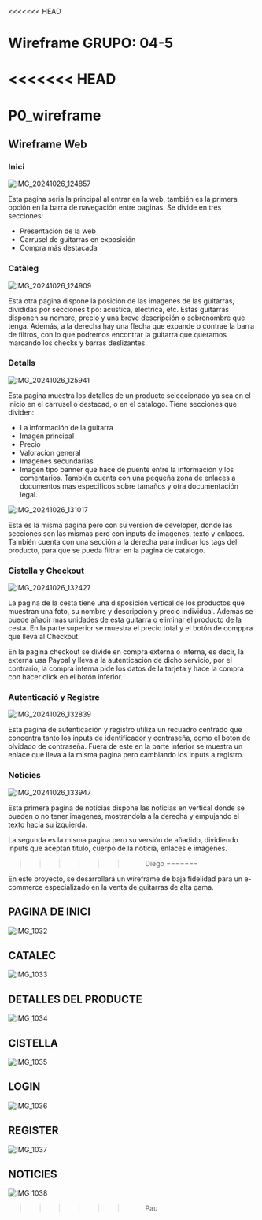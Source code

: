 <<<<<<< HEAD
# Wireframe GRUPO: 04-5
<<<<<<< HEAD
=======
# P0_wireframe

## Wireframe Web

### Inici

![IMG_20241026_124857](https://github.com/user-attachments/assets/ea5fc7f5-2eea-445f-ba45-76a8654af915)

Esta pagina seria la principal al entrar en la web, también es la primera opción en la barra de navegación entre paginas.
Se divide en tres secciones:
  - Presentación de la web
  - Carrusel de guitarras en exposición
  - Compra más destacada

### Catàleg

![IMG_20241026_124909](https://github.com/user-attachments/assets/bd772c53-397d-4745-afdb-61ab64b6d39b)

Esta otra pagina dispone la posición de las imagenes de las guitarras, divididas por secciones tipo: acustica, electrica, etc.
Estas guitarras disponen su nombre, precio y una breve descripción o sobrenombre que tenga.
Además, a la derecha hay una flecha que expande o contrae la barra de filtros, con lo que podremos encontrar la guitarra que queramos marcando los checks y barras deslizantes.

### Detalls

![IMG_20241026_125941](https://github.com/user-attachments/assets/cc4d4c8c-8f98-4f40-96b7-77f50dc3ee30)

Esta pagina muestra los detalles de un producto seleccionado ya sea en el inicio en el carrusel o destacad, o en el catalogo.
Tiene secciones que dividen:
  - La información de la guitarra
  - Imagen principal
  - Precio
  - Valoracion general
  - Imagenes secundarias
  - Imagen tipo banner que hace de puente entre la información y los comentarios.
También cuenta con una pequeña zona de enlaces a documentos mas especificos sobre tamaños y otra documentación legal.

![IMG_20241026_131017](https://github.com/user-attachments/assets/20caf952-470e-48cf-80e4-c7e81a56622d)

Esta es la misma pagina pero con su version de developer, donde las secciones son las mismas pero con inputs de imagenes, texto y enlaces.
También cuenta con una sección a la derecha para indicar los tags del producto, para que se pueda filtrar en la pagina de catalogo.

### Cistella y Checkout

![IMG_20241026_132427](https://github.com/user-attachments/assets/587dff4b-0c15-449f-abb0-1657043364f4)

La pagina de la cesta tiene una disposición vertical de los productos que muestran una foto, su nombre y descripción y precio individual.
Además se puede añadir mas unidades de esta guitarra o eliminar el producto de la cesta.
En la parte superior se muestra el precio total y el botón de comppra que lleva al Checkout.

En la pagina checkout se divide en compra externa o interna, es decir, la externa usa Paypal y lleva a la autenticación de dicho servicio, por el contrario, la compra interna pide los datos de la tarjeta y hace la compra con hacer click en el botón inferior.

### Autenticació y Registre

![IMG_20241026_132839](https://github.com/user-attachments/assets/8b39e03e-b8ef-44da-8c85-ae2188e6c3f3)

Esta pagina de autenticación y registro utiliza un recuadro centrado que concentra tanto los inputs de identificador y contraseña, como el boton de olvidado de contraseña.
Fuera de este en la parte inferior se muestra un enlace que lleva a la misma pagina pero cambiando los inputs a registro.

### Noticies

![IMG_20241026_133947](https://github.com/user-attachments/assets/8f71303f-e223-4d73-9ffe-1e4eeb5a5b48)

Esta primera pagina de noticias dispone las noticias en vertical donde se pueden o no tener imagenes, mostrandola a la derecha y empujando el texto hacia su izquierda.

La segunda es la misma pagina pero su versión de añadido, dividiendo inputs que aceptan titulo, cuerpo de la noticia, enlaces e imagenes.
>>>>>>> Diego
=======

En este proyecto, se desarrollará un wireframe de baja fidelidad para un e-commerce especializado en la venta de guitarras de alta gama. 

## PAGINA DE INICI 
![IMG_1032](https://github.com/user-attachments/assets/44a0acd1-ca9f-4c67-913b-894db130825e)

## CATALEC
![IMG_1033](https://github.com/user-attachments/assets/c2850a78-6d3c-439f-9319-ba58d62faa20)

## DETALLES DEL PRODUCTE

![IMG_1034](https://github.com/user-attachments/assets/5d646482-9242-483b-8995-71b9ce3f7f8b)

## CISTELLA
![IMG_1035](https://github.com/user-attachments/assets/61b72b8d-7c82-4296-a248-8aef87853663)

## LOGIN
![IMG_1036](https://github.com/user-attachments/assets/ce153355-4e70-4c36-b6e2-5b47b77b7518)

## REGISTER
![IMG_1037](https://github.com/user-attachments/assets/4bb8b7a8-2317-42c0-8d4a-956ea72c4eb8)

## NOTICIES 
![IMG_1038](https://github.com/user-attachments/assets/a886e9f3-1c1b-4de0-8c83-e946accecbf7)

>>>>>>> Pau
